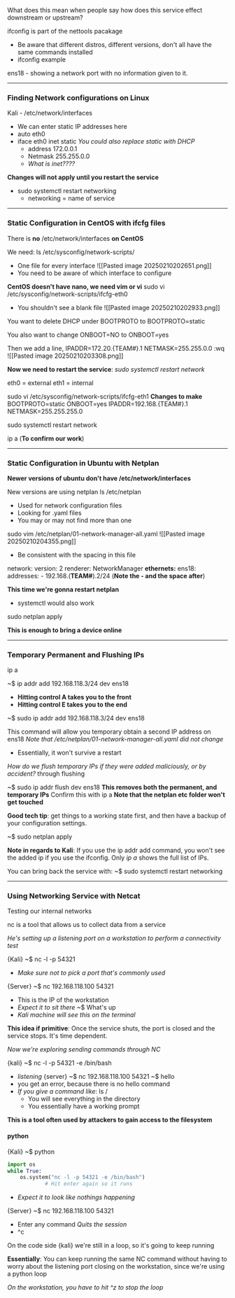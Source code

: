 What does this mean when people say how does this service effect downstream or upstream?

ifconfig is part of the nettools pacakage
- Be aware that different distros, different versions, don't all have the same commands installed
- ifconfig example

ens18 - showing a network port with no information given to it.

---

### Finding Network configurations on Linux

Kali - /etc/network/interfaces
- We can enter static IP addresses here
- auto eth0
- iface eth0 inet static  *You could also replace static with DHCP*
	- address 172.0.0.1
	- Netmask 255.255.0.0
	- *What is inet????*

**Changes will not apply until you restart the service**
- sudo systemctl restart networking 
	- networking = name of service


---
### Static Configuration in CentOS with ifcfg files

There is **no** /etc/network/interfaces **on CentOS**

We need: ls /etc/sysconfig/network-scripts/
- One file for every interface
![[Pasted image 20250210202651.png]]
- You need to be aware of which interface to configure

**CentOS doesn't have nano, we need vim or vi**
sudo vi /etc/sysconfig/network-scripts/ifcfg-eth0
- You shouldn't see a blank file
![[Pasted image 20250210202933.png]]

You want to delete DHCP under BOOTPROTO to BOOTPROTO=static

You also want to change ONBOOT=NO to ONBOOT=yes

Then we add a line, IPADDR=172.20.{TEAM#}.1
NETMASK=255.255.0.0
:wq
![[Pasted image 20250210203308.png]]

**Now we need to restart the service**: *sudo systemctl restart network*

eth0 = external
eth1 = internal

sudo vi /etc/sysconfig/network-scripts/ifcfg-eth1
**Changes to make**
BOOTPROTO=static
ONBOOT=yes
IPADDR=192.168.{TEAM#}.1
NETMASK=255.255.255.0

sudo systemctl restart network

ip a (**To confirm our work**)

---
### Static Configuration in Ubuntu with Netplan

**Newer versions of ubuntu don't have /etc/network/interfaces**

New versions are using netplan
ls /etc/netplan
- Used for network configuration files
- Looking for .yaml files
- You may or may not find more than one

sudo vim /etc/netplan/01-network-manager-all.yaml
![[Pasted image 20250210204355.png]]
- Be consistent with the spacing in this file

network:
	version: 2
	renderer: NetworkManager
	**ethernets:**
		ens18: 
		addresses:
			- 192.168.(**TEAM#**).2/24   (**Note the - and the space after**)

**This time we're gonna restart netplan**
- systemctl would also work

sudo netplan apply

**This is enough to bring a device online**

---
### Temporary Permanent and Flushing IPs
ip a

~$ ip addr add 192.168.118.3/24 dev ens18 
- **Hitting control A takes you to the front**
- **Hitting control E takes you to the end**

~$ sudo ip addr add 192.168.118.3/24 dev ens18

This command will allow you temporary obtain a second IP address on ens18 
*Note that /etc/netplan/01-network-manager-all.yaml did not change*
- Essentially, it won't survive a restart

*How do we flush temporary IPs if they were added maliciously, or by accident?* through flushing

~$ sudo ip addr flush dev ens18
**This removes both the permanent, and temporary IPs**
Confirm this with ip a
**Note that the netplan etc folder won't get touched**

**Good tech tip**: get things to a working state first, and then have a backup of your configuration settings. 

~$ sudo netplan apply

**Note in regards to Kali**: If you use the ip addr add command, you won't see the added ip if you use the ifconfig. Only *ip a* shows the full list of IPs.  

You can bring back the service with:
~$ sudo systemctl restart networking

---
### Using Networking Service with Netcat

Testing our internal networks

nc is a tool that allows us to collect data from a service

*He's setting up a listening port on a workstation to perform a connectivity test*

{Kali} ~$ nc -l -p 54321
- *Make sure not to pick a port that's commonly used*

{Server} ~$ nc 192.168.118.100 54321
- This is the IP of the workstation
- *Expect it to sit there*
~$ What's up
- *Kali machine will see this on the terminal*

**This idea if primitive**:  Once the service shuts, the port is closed and the service stops. It's time dependent. 

*Now we're exploring sending commands through NC*

{kali} ~$ nc -l -p 54321 -e /bin/bash 
- *listening*
{server} ~$ nc 192.168.118.100 54321
~$ hello
- you get an error, because there is no hello command
- *If you give a command like*: ls /
	- You will see everything in the directory
	- You essentially have a working prompt

**This is a tool often used by attackers to gain access to the filesystem**

#### python
{Kali} ~$ python
``` python
import os
while True:
	os.system("nc -l -p 54321 -e /bin/bash")
			# Hit enter again so it runs
```
- *Expect it to look like nothings happening*

{Server} ~$ nc 192.168.118.100 54321
- Enter any command
*Quits the session*
- ^c

On the code side {kali} we're still in a loop, so it's going to keep running

**Essentially**: You can keep running the same NC command without having to worry about the listening port closing on the workstation, since we're using a python loop

*On the workstation, you have to hit ^z to stop the loop*
